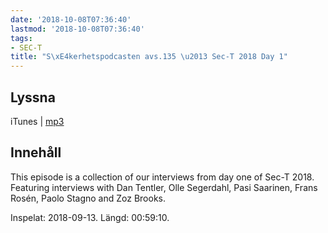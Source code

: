 ```yaml
---
date: '2018-10-08T07:36:40'
lastmod: '2018-10-08T07:36:40'
tags:
- SEC-T
title: "S\xE4kerhetspodcasten avs.135 \u2013 Sec-T 2018 Day 1"
---
```

## Lyssna

iTunes \| [mp3](http://traffic.libsyn.com/sakerhetspodcasten/SEC-T_0xB_Day1.mp3)

## Innehåll

This episode is a collection of our interviews from day one of Sec-T 2018. Featuring
interviews with Dan Tentler, Olle Segerdahl, Pasi Saarinen, Frans Rosén, Paolo Stagno
and Zoz Brooks.

Inspelat: 2018-09-13. Längd: 00:59:10.

